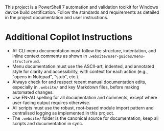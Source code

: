 <!-- Use this file to provide workspace-specific custom instructions to Copilot. For more details, visit https://code.visualstudio.com/docs/copilot/copilot-customization#_use-a-githubcopilotinstructionsmd-file -->

This project is a PowerShell 7 automation and validation toolkit for Windows device build certification. Follow the standards and requirements as detailed in the project documentation and user instructions.

# Additional Copilot Instructions

- All CLI menu documentation must follow the structure, indentation, and inline context comments as shown in `.website/user-guides/menu-structure.md`.
- Menu documentation must use the ASCII-art, indented, and annotated style for clarity and accessibility, with context for each action (e.g., "opens in Notepad", "stub", etc.).
- Always check for and respect recent manual documentation edits, especially in `.website/` and key Markdown files, before making automated changes.
- Use EN-AU spelling for all documentation and comments, except where user-facing output requires otherwise.
- All scripts must use the robust, root-based module import pattern and centralised logging as implemented in this project.
- The `.website/` folder is the canonical source for documentation; keep all scripts and documentation in sync.
